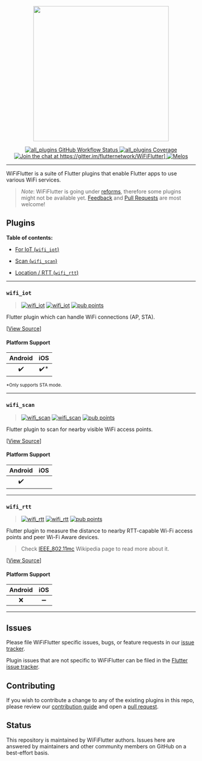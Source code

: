 <a href="https://wifi.flutternetwork.dev">
  <p align="center">  
    <img width="360px" src="logo/logo+name_color.png">
  </p>
</a>

<p align="center">
  <a href="https://github.com/flutternetwork/WiFiFlutter/actions?query=workflow%3Aall_plugins">
    <img src="https://github.com/flutternetwork/WiFiFlutter/workflows/all_plugins/badge.svg" alt="all_plugins GitHub Workflow Status"/>
  </a>
  <a href="https://codecov.io/gh/flutternetwork/WiFiFlutter/">
    <img src="https://codecov.io/gh/flutternetwork/WiFiFlutter/graph/badge.svg" alt="all_plugins Coverage"/>
  </a>
  <a href="https://gitter.im/flutternetwork/WiFiFlutter?utm_source=badge&utm_medium=badge&utm_campaign=pr-badge&utm_content=badge">
    <img src="https://badges.gitter.im/flutternetwork/WiFiFlutter.svg" alt="Join the chat at https://gitter.im/flutternetwork/WiFiFlutter]">
  </a>
  <a href="https://github.com/invertase/melos#readme-badge">
    <img src="https://img.shields.io/badge/maintained%20with-melos-f700ff.svg" alt="Melos" />
  </a>
</p>

---

WiFiFlutter is a suite of Flutter plugins that enable Flutter apps to use various WiFi services.

> *Note*: WiFiFlutter is going under [reforms](https://github.com/flutternetwork/WiFiFlutter/discussions/229), therefore some plugins might not be available yet. [Feedback](https://github.com/flutternetwork/WiFiFlutter/issues) and [Pull Requests](https://github.com/flutternetwork/WiFiFlutter/pulls) are most welcome!

## Plugins

**Table of contents:**

- [For IoT (`wifi_iot`)](#wifi_iot)
<!-- HIDING until available
- [Basic (`wifi_basic`)](#wifi_basic)
-->
- [Scan (`wifi_scan`)](#wifi_scan)
<!-- HIDING until available
- [Station (`wifi_sta`)](#wifi_sta)
- [Access Point / Hotspot (`wifi_ap`)](#wifi_ap)
- [Aware (`wifi_aware`)](#wifi_aware)
-->
- [Location / RTT  (`wifi_rtt`)](#wifi_rtt)

---

### `wifi_iot`
> [![wifi_iot][iot_workflow_badge]][iot_workflow] [![wifi_iot][iot_pub_badge]][iot_pub] [![pub points][iot_pub_points_badge]][iot_pub_points]

Flutter plugin which can handle WiFi connections (AP, STA).
<!--  HIDING until other plugins available > This plugin is only maintained for legacy reasons. Kindly switch to other alternate plugins from this suite. -->

[[View Source][iot_code]]

#### Platform Support
| Android | iOS |
| :-----: | :-: |
|    ✔️    |  ✔️* |

<sub>*Only supports STA mode.</sub>

---

<!-- HIDING until available
### `wifi_basic`
> [![wifi_basic][basic_workflow_badge]][basic_workflow] [![wifi_basic][basic_pub_badge]][basic_pub] [![pub points][basic_pub_points_badge]][basic_pub_points]

Flutter plugin for basic WiFi information and functionalities.

[[View Source][basic_code]]

#### Platform Support
| Android | iOS |
| :-----: | :-: |
|    ❌    |  ❌* |

<sub>*Only supports getting network info.</sub>

---
-->

### `wifi_scan`
> [![wifi_scan][scan_workflow_badge]][scan_workflow] [![wifi_scan][scan_pub_badge]][scan_pub] [![pub points][scan_pub_points_badge]][scan_pub_points]

Flutter plugin to scan for nearby visible WiFi access points.

[[View Source][scan_code]]

#### Platform Support
| Android | iOS |
| :-----: | :-: |
|   ✔️    |     |

---

<!-- HIDING until available
### `wifi_sta`
> [![wifi_sta][sta_workflow_badge]][sta_workflow] [![wifi_sta][sta_pub_badge]][sta_pub] [![pub points][sta_pub_points_badge]][sta_pub_points]

Flutter plugin to connect or disconnect device to a traditional WiFi network.

[[View Source][sta_code]]

#### Platform Support
| Android | iOS |
| :-----: | :-: |
|    ❌    |  ❌  |

---

### `wifi_ap`
> [![wifi_ap][ap_workflow_badge]][ap_workflow] [![wifi_ap][ap_pub_badge]][ap_pub] [![pub points][ap_pub_points_badge]][ap_pub_points]

Flutter plugin to setup device as a WiFi access point (hotspot).

[[View Source][ap_code]]

#### Platform Support
| Android | iOS |
| :-----: | :-: |
|    ❌    |  ➖ |

---

### `wifi_aware`
> [![wifi_aware][aware_workflow_badge]][aware_workflow] [![wifi_aware][aware_pub_badge]][aware_pub] [![pub points][aware_pub_points_badge]][aware_pub_points]

Flutter plugin to discover and connect directly to nearby devices without any other type of connectivity between them.
> This method is [more decenteralized][aware_direct_differences] than WiFi Direct(P2P). Check [official docs][aware_official_docs] to read more about Wi-Fi Aware (Neighbor Awareness Networking or NAN).

[[View Source][aware_code]]

#### Platform Support
| Android | iOS |
| :-----: | :-: |
|    ❌    |  ➖ |

---
-->

### `wifi_rtt`
> [![wifi_rtt][rtt_workflow_badge]][rtt_workflow] [![wifi_rtt][rtt_pub_badge]][rtt_pub] [![pub points][rtt_pub_points_badge]][rtt_pub_points]

Flutter plugin to measure the distance to nearby RTT-capable Wi-Fi access points and peer Wi-Fi Aware devices. 
> Check [IEEE_802.11mc][rtt_wikipedia] Wikipedia page to read more about it.

[[View Source][rtt_code]]

#### Platform Support
| Android | iOS |
| :-----: | :-: |
|    ❌    |  ➖ |

---

## Issues

Please file WiFiFlutter specific issues, bugs, or feature requests in our [issue tracker](https://github.com/flutternetwork/WiFiFlutter/issues/new).

Plugin issues that are not specific to WiFiFlutter can be filed in the [Flutter issue tracker](https://github.com/flutter/flutter/issues/new).

## Contributing

If you wish to contribute a change to any of the existing plugins in this repo,
please review our [contribution guide](https://github.com/flutternetwork/WiFiFlutter/blob/master/CONTRIBUTING.md)
and open a [pull request](https://github.com/flutternetwork/WiFiFlutter/pulls).

## Status

This repository is maintained by WiFiFlutter authors. Issues here are answered by maintainers and other community members on GitHub on a best-effort basis.

<!-- links -->
[iot_code]: https://github.com/flutternetwork/WiFiFlutter/tree/master/packages/wifi_iot
[iot_workflow]: https://github.com/flutternetwork/WiFiFlutter/actions/workflows/wifi_iot.yaml
[iot_workflow_badge]: https://github.com/flutternetwork/WiFiFlutter/actions/workflows/wifi_iot.yaml/badge.svg
[iot_pub]: https://pub.dev/packages/wifi_iot
[iot_pub_badge]: https://img.shields.io/pub/v/wifi_iot.svg
[iot_pub_points]: https://pub.dev/packages/wifi_iot/score
[iot_pub_points_badge]: https://badges.bar/wifi_iot/pub%20points

[basic_code]: https://github.com/flutternetwork/WiFiFlutter/tree/master/packages/wifi_basic
[basic_workflow]: https://github.com/flutternetwork/WiFiFlutter/actions/workflows/wifi_basic.yaml
[basic_workflow_badge]: https://github.com/flutternetwork/WiFiFlutter/actions/workflows/wifi_basic.yaml/badge.svg
[basic_pub]: https://pub.dev/packages/wifi_basic
[basic_pub_badge]: https://img.shields.io/pub/v/wifi_basic.svg
[basic_pub_points]: https://pub.dev/packages/wifi_basic/score
[basic_pub_points_badge]: https://badges.bar/wifi_basic/pub%20points

[scan_code]: https://github.com/flutternetwork/WiFiFlutter/tree/master/packages/wifi_scan
[scan_workflow]: https://github.com/flutternetwork/WiFiFlutter/actions/workflows/wifi_scan.yaml
[scan_workflow_badge]: https://github.com/flutternetwork/WiFiFlutter/actions/workflows/wifi_scan.yaml/badge.svg
[scan_pub]: https://pub.dev/packages/wifi_scan
[scan_pub_badge]: https://img.shields.io/pub/v/wifi_scan.svg
[scan_pub_points]: https://pub.dev/packages/wifi_scan/score
[scan_pub_points_badge]: https://badges.bar/wifi_scan/pub%20points

[sta_code]: https://github.com/flutternetwork/WiFiFlutter/tree/master/packages/wifi_sta
[sta_workflow]: https://github.com/flutternetwork/WiFiFlutter/actions/workflows/wifi_sta.yaml
[sta_workflow_badge]: https://github.com/flutternetwork/WiFiFlutter/actions/workflows/wifi_sta.yaml/badge.svg
[sta_pub]: https://pub.dev/packages/wifi_sta
[sta_pub_badge]: https://img.shields.io/pub/v/wifi_sta.svg
[sta_pub_points]: https://pub.dev/packages/wifi_sta/score
[sta_pub_points_badge]: https://badges.bar/wifi_sta/pub%20points

[ap_code]: https://github.com/flutternetwork/WiFiFlutter/tree/master/packages/wifi_ap
[ap_workflow]: https://github.com/flutternetwork/WiFiFlutter/actions/workflows/wifi_ap.yaml
[ap_workflow_badge]: https://github.com/flutternetwork/WiFiFlutter/actions/workflows/wifi_ap.yaml/badge.svg
[ap_pub]: https://pub.dev/packages/wifi_ap
[ap_pub_badge]: https://img.shields.io/pub/v/wifi_ap.svg
[ap_pub_points]: https://pub.dev/packages/wifi_ap/score
[ap_pub_points_badge]: https://badges.bar/wifi_ap/pub%20points

[aware_code]: https://github.com/flutternetwork/WiFiFlutter/tree/master/packages/wifi_aware
[aware_workflow]: https://github.com/flutternetwork/WiFiFlutter/actions/workflows/wifi_aware.yaml
[aware_workflow_badge]: https://github.com/flutternetwork/WiFiFlutter/actions/workflows/wifi_aware.yaml/badge.svg
[aware_pub]: https://pub.dev/packages/wifi_aware
[aware_pub_badge]: https://img.shields.io/pub/v/wifi_aware.svg
[aware_pub_points]: https://pub.dev/packages/wifi_aware/score
[aware_pub_points_badge]: https://badges.bar/wifi_aware/pub%20points
[aware_official_docs]: https://www.wi-fi.org/discover-wi-fi/wi-fi-aware
[aware_direct_differences]: https://www.wi-fi.org/knowledge-center/faq/what-is-the-relationship-between-wi-fi-aware-and-wi-fi-direct

[rtt_code]: https://github.com/flutternetwork/WiFiFlutter/tree/master/packages/wifi_rtt
[rtt_workflow]: https://github.com/flutternetwork/WiFiFlutter/actions/workflows/wifi_rtt.yaml
[rtt_workflow_badge]: https://github.com/flutternetwork/WiFiFlutter/actions/workflows/wifi_rtt.yaml/badge.svg
[rtt_pub]: https://pub.dev/packages/wifi_rtt
[rtt_pub_badge]: https://img.shields.io/pub/v/wifi_rtt.svg
[rtt_pub_points]: https://pub.dev/packages/wifi_rtt/score
[rtt_pub_points_badge]: https://badges.bar/wifi_rtt/pub%20points
[rtt_wikipedia]: https://en.wikipedia.org/wiki/IEEE_802.11mc
